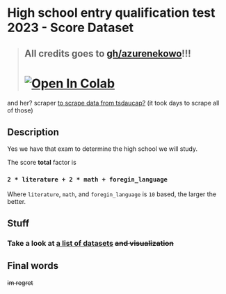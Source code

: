 # High school entry qualification test 2023 - Score Dataset

> ## All credits goes to [gh/azurenekowo](https://github.com/azurenekowo)!!!
> # [![Open In Colab](https://colab.research.google.com/assets/colab-badge.svg)](https://colab.research.google.com/github/hUwUtao/HiEQ2023/blob/main/The_HiSchool_Entry_Qualification_Test_2023.ipynb)

and her? scraper [to scrape data from tsdaucap?](https://github.com/azurenekowo/tsdaucap-scraper) (it took days to scrape all of those)

## Description

Yes we have that exam to determine the high school we will study.

The score **total** factor is

### `2 * literature + 2 * math + foregin_language`

Where `literature`, `math`, and `foregin_language` is `10` based, the larger the better.

## Stuff

### Take a look at [a list of datasets](content/README.md) ~~and visualization~~

## Final words

~~im regret~~